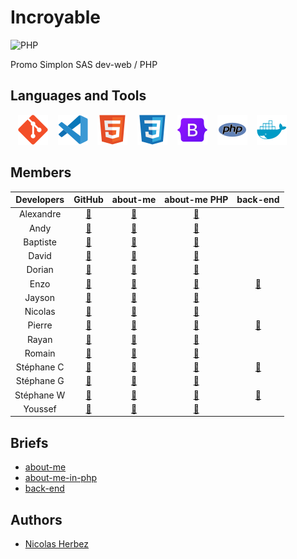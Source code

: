 # Incroyable

![PHP](https://img.shields.io/badge/php-%23777BB4.svg?style=for-the-badge&logo=php&logoColor=white)

Promo Simplon SAS dev-web / PHP

## Languages and Tools

&nbsp;&nbsp;
![img_git](./profile/img/git.svg)
&nbsp;&nbsp;
![img_vscode](./profile/img/vscode.svg)
&nbsp;&nbsp;
![img_html](./profile/img/html.svg)
&nbsp;&nbsp;
![img_css](./profile/img/css.svg)
&nbsp;&nbsp;
![img_bootstrap](./profile/img/bootstrap.svg)
&nbsp;&nbsp;
![img_php](./profile/img/php.svg)
&nbsp;&nbsp;
![img_docker](./profile/img/docker.svg)

## Members

| Developers | GitHub | about-me | about-me PHP | back-end |
| :----: | :----: | :----: | :----: | :----: |
| Alexandre | <a href="https://github.com/AlexGrimpeur" target="_blank">🔗</a> | <a href="https://github.com/Incroyable-Dev-PHP/alexm-presentation" target="_blank">🔗</a> | <a href="https://github.com/Incroyable-Dev-PHP/about-me-in-php-Alex" target="_blank">🔗</a> |
| Andy | <a href="https://github.com/djangoamidala" target="_blank">🔗</a> | <a href="https://github.com/Incroyable-Dev-PHP/Andy" target="_blank">🔗</a> | <a href="https://github.com/Incroyable-Dev-PHP/andy-PHP" target="_blank">🔗</a> |
| Baptiste | <a href="https://github.com/BardenoED" target="_blank">🔗</a> | <a href="https://github.com/Incroyable-Dev-PHP/Baptiste_html" target="_blank">🔗</a> | <a href="https://github.com/Incroyable-Dev-PHP/bapt_php" target="_blank">🔗</a> |
| David | <a href="https://github.com/davidcatty" target="_blank">🔗</a> | <a href="https://github.com/Incroyable-Dev-PHP/davc-html" target="_blank">🔗</a> | <a href="https://github.com/Incroyable-Dev-PHP/davc-php" target="_blank">🔗</a> |
| Dorian | <a href="https://github.com/Zenqahh" target="_blank">🔗</a> | <a href="https://github.com/Incroyable-Dev-PHP/dorl-html" target="_blank">🔗</a> | <a href="https://github.com/Incroyable-Dev-PHP/Dorl-php" target="_blank">🔗</a> |
| Enzo | <a href="https://github.com/Enzo-Leroy" target="_blank">🔗</a> | <a href="https://github.com/Incroyable-Dev-PHP/enzl-html" target="_blank">🔗</a> | <a href="https://github.com/Incroyable-Dev-PHP/enzl-php" target="_blank">🔗</a> | <a href="https://github.com/Incroyable-Dev-PHP/enzl-back_end" target="_blank">🔗</a> |
| Jayson | <a href="https://github.com/jaysd5" target="_blank">🔗</a> | <a href="https://github.com/Incroyable-Dev-PHP/jayson" target="_blank">🔗</a> | <a href="https://github.com/Incroyable-Dev-PHP/jayson.php" target="_blank">🔗</a> |
| Nicolas | <a href="https://github.com/Nikolaos59" target="_blank">🔗</a> | <a href="https://github.com/Incroyable-Dev-PHP/nicos-html" target="_blank">🔗</a> | <a href="https://github.com/Incroyable-Dev-PHP/Nics.php" target="_blank">🔗</a> |
| Pierre | <a href="https://github.com/Pierro-j" target="_blank">🔗</a> | <a href="https://github.com/Incroyable-Dev-PHP/Pier.html" target="_blank">🔗</a> | <a href="https://github.com/Incroyable-Dev-PHP/PieJ.php" target="_blank">🔗</a> | <a href="https://github.com/Incroyable-Dev-PHP/PieJ.back-end" target="_blank">🔗</a> |
| Rayan | <a href="https://github.com/Rayan-Lamblin" target="_blank">🔗</a> | <a href="https://github.com/Incroyable-Dev-PHP/rayan-dev" target="_blank">🔗</a> | <a href="https://github.com/Incroyable-Dev-PHP/Rayan-php" target="_blank">🔗</a> |
| Romain | <a href="https://github.com/Romainlens" target="_blank">🔗</a> | <a href="https://github.com/Incroyable-Dev-PHP/Romain-HTML" target="_blank">🔗</a> | <a href="https://github.com/Incroyable-Dev-PHP/Romain-PHP" target="_blank">🔗</a> |
| Stéphane C | <a href="https://github.com/StepC4" target="_blank">🔗</a> | <a href="https://github.com/Incroyable-Dev-PHP/StepC4" target="_blank">🔗</a> | <a href="https://github.com/Incroyable-Dev-PHP/STEC" target="_blank">🔗</a> | <a href="https://github.com/Incroyable-Dev-PHP/stepC-back-end" target="_blank">🔗</a> |
| Stéphane G | <a href="https://github.com/FuriousWolffr" target="_blank">🔗</a> | <a href="https://github.com/Incroyable-Dev-PHP/STEG.HTML" target="_blank">🔗</a> | <a href="" target="_blank">🔗</a> |
| Stéphane W | <a href="https://github.com/Stephane-W" target="_blank">🔗</a> | <a href="https://github.com/Incroyable-Dev-PHP/Monio-html" target="_blank">🔗</a> | <a href="https://github.com/Incroyable-Dev-PHP/Monio-PHP" target="_blank">🔗</a> | <a href="https://github.com/Incroyable-Dev-PHP/Monio-back-end" target="_blank">🔗</a> |
| Youssef | <a href="https://github.com/Yeyo9" target="_blank">🔗</a> | <a href="https://github.com/Incroyable-Dev-PHP/yeyo" target="_blank">🔗</a> | <a href="https://github.com/Incroyable-Dev-PHP/youssef-php" target="_blank">🔗</a> |

## Briefs

- [about-me](https://github.com/Incroyable-Dev-PHP/about-me)
- [about-me-in-php](https://github.com/Incroyable-Dev-PHP/about-me-in-php)
- [back-end](https://github.com/Incroyable-Dev-PHP/back-end)

## Authors

* [Nicolas Herbez](https://github.com/nicolas-herbez)
